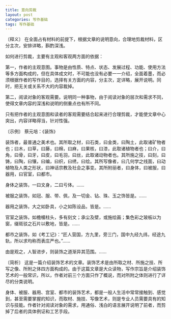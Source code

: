 ```yaml
---
title: 意向剪裁
layout: post
categories: 写作基础
tags: 写作基础
---
```


〔释义〕 在全面占有材料的前提下，根据文章的说明意向，合理地剪裁材料，区分主次，安排详略，斟酌深浅。

如何进行剪裁，主要有主观和客观两方面的依据：

第一，作者的主观意图。事物是由性质、特点、状态、发展过程、功能、使用方法等多方面构成的，但在具体成文时，不可能也没有必要一一介绍，全面着墨，而必须根据作者的写作目的，选择有关方面的内容，分主次，定详略，展开说明。同时，把无关或关系不大的内容裁掉。

第二，阅读对象的客观需要。说明同一种事物，由于阅读对象的层次和需求不同，使得文章内容的深浅和说明的侧重点也有所不同。

只有把作者的主观意图和读者的客观需要结合起来进行合理剪裁，才能使文章中心突出，内容详略得当，针对性强。

〔示例〕 蔡元培：《装饰》

装饰者，最普通之美术也。其所取之材，曰石类，曰金类，曰陶土，此取诸矿物者也；曰木，曰草，曰藤，曰棉，曰麻，曰果核，曰漆，此取诸植物者也；曰介，曰角，曰骨，曰牙，曰皮，曰毛羽，曰丝，此取诸动物者也。其所施之技，曰刻，曰铸，曰陶，曰镶，曰编，曰织，曰绣，曰绘。其所写像者，曰几何学之线面，曰动植物及人类之形状，曰神话宗教及社会之事变。其所附丽者，曰身体，曰被服，曰器用，曰官室，曰都市。

身体之装饰，一曰文身，二曰亏体。……

被服之装饰，如冠、服、带、佩，及一切金、钻、珠、玉之饰皆是。……

器用之装饰，大之如卧具，小之如陈设品，皆是。……

官室之装饰，如檐楣柱头，多有刻文；承尘及壁，或施绘画；集色彩之玻板以为窗，缀斑驳之石片以敷地，皆是。……

都市之装饰，如《考工记》：“匠人营国，方九里，旁三门，国中九经九纬，经途九轨，所以求均称而表庄严也。”……

由是观之，人智进步，则装饰之道渐异其范围。……

〔简析〕 这是一篇介绍装饰艺术的文章。装饰艺术是由所取之材、所施之技、所写之像、所附之体四方面构成的。由于这篇文章是大众读物，写作宗旨是介绍装饰艺术的一般常识，所以，作者对前三个方面只作了概说，而对所附之体则进行了详尽的分类说明。

身体、被服、器用、宫室、都市的装饰艺术，都是一般人生活中常常接触到、感觉到，甚至需要掌握的知识，而取材、施技、写像艺术，则是专业人员需要具有的知识与技能。作者针对阅读对象的需求，用通俗、浅白的语言展开说明了前者，而剪掉了后者的具体例证和工艺手段。 